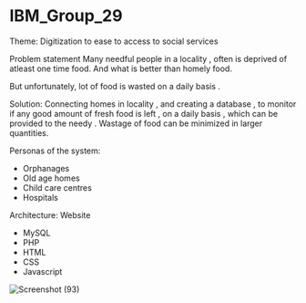 # IBM_Group_29

Theme: Digitization to ease to access to social services


Problem statement
Many needful people in a locality , often is deprived of atleast one time food. 
And what is better than homely food.

But unfortunately,  lot of food is wasted on a daily basis . 

Solution:
Connecting homes in  locality , and creating a database ,  to monitor  if any good amount of  fresh food is left , on a daily basis , which can be provided to the needy . 
Wastage of food can be minimized in larger quantities.


Personas of the system:
- Orphanages
- Old age homes
- Child care centres
- Hospitals

Architecture: 
Website
- MySQL
- PHP
- HTML
- CSS
- Javascript


![Screenshot (93)](https://user-images.githubusercontent.com/85350031/167126792-7334ee88-1516-43d6-a095-6c327afbc585.png)
